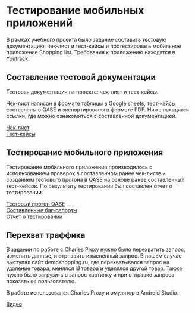 # Тестирование мобильных приложений
В рамках учебного проекта было задание составить тестовую документацию: чек-лист и тест-кейсы и протестировать мобильное приложение Shopping list. Требования к приложению находятся в Youtrack. 

## Составление тестовой документации
Тестовая документация на проекте: чек-лист и тест-кейсы. 

Чек-лист написан в формате таблицы в Google sheets, тест-кейсы составлены в QASE и экспортированы в формате PDF. Ниже находятся ссылки, где можно ознакомиться с составленной документацией.

[Чек-лист](https://docs.google.com/spreadsheets/d/1RAyEGq-GDO4vHSChMabw4VA2gcYbjLOlin4Fglk9om4/edit?gid=1882611766#gid=1882611766) <br>
[Тест-кейсы](https://github.com/user-attachments/files/15816216/Test-cases.mobile.pdf)

## Тестирование мобильного приложения

Тестирование мобильного приложения производилось с использованием проверок в составленном ранее чек-листе и созданием тестового прогона в QASE на основе ранее составленных тест-кейсов. По результату тестирования был составлен отчет о тестировании.


[Тестовый прогон QASE](https://github.com/user-attachments/files/15945771/Shop-list.Test.Run.QASE.pdf) <br>
[Составленные баг-репорты](https://docs.google.com/spreadsheets/d/1bKLe-5TvaZkwaZVPa7jskA6FakjcuCs2uy38L5nvsQ8/edit?gid=1144273340#gid=1144273340)<br>
[Отчет о тестировании](https://github.com/user-attachments/files/15945780/Shopping.List.pdf)


## Перехват траффика

В задании по работе с Charles Proxy нужно было перехватить запрос, изменить данные, и отрпавить измененный запрос. В нашем случае выступал сайт demoshopping.ru, где перехватывался запрос на удаление товара, менялся id товара и удалялся другой товар. Также нужно было загрузить в запрос картинку и при отправке запроса показать ее пользователю. 

В работе использовался Charles Proxy и эмулятор в Android Studio.


[Видео](https://drive.google.com/file/d/1DtlbD0K37u7UjgGCkMtasUE9jrWAwZJr/view?usp=sharing)
